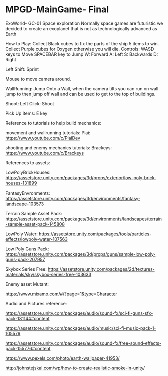 # MPGD-MainGame- Final
 ExoWorld- GC-01 Space exploration
 Normally space games are futuristic we decided to create an exoplanet that is not as technologically advanced as Earth

How to Play:
Collect Black cubes to fix the parts of the ship 5 items to win.
Collect Purple cubes for Oxygen otherwise you will die.
Controls:
WASD keys to Move SPACEBAR key to Jump
W: Forward
A: Left
S: Backwards
D: Right

Left Shift: Sprint

Mouse to move camera around.

WallRunning:
Jump Onto a Wall, when the camera tilts you can run on wall jump to then jump off wall and can be used to get to the top of buildings.

Shoot:
Left Click: Shoot

Pick Up items: E key

Reference to tutorials to help build mechanics:

movement and wallrunning tutorials:
Plai: https://www.youtube.com/c/PlaiDev

shooting and enemy mechanics tutorials:
Brackeys: https://www.youtube.com/c/Brackeys

References to assets:

LowPolyBrickHouses:
https://assetstore.unity.com/packages/3d/props/exterior/low-poly-brick-houses-131899

FantasyEnvronments:
https://assetstore.unity.com/packages/3d/environments/fantasy-landscape-103573

Terrain Sample Asset Pack:
https://assetstore.unity.com/packages/3d/environments/landscapes/terrain-sample-asset-pack-145808

LowPoly Water:
https://assetstore.unity.com/packages/tools/particles-effects/lowpoly-water-107563

Low Poly Guns Pack:
https://assetstore.unity.com/packages/3d/props/guns/sample-low-poly-guns-pack-207957

Skybox Series Free:
https://assetstore.unity.com/packages/2d/textures-materials/sky/skybox-series-free-103633

Enemy asset Mutant:

https://www.mixamo.com/#/?page=1&type=Character

Audio and Pictures reference:

https://assetstore.unity.com/packages/audio/sound-fx/sci-fi-guns-sfx-pack-181144#content

https://assetstore.unity.com/packages/audio/music/sci-fi-music-pack-1-105576

https://assetstore.unity.com/packages/audio/sound-fx/free-sound-effects-pack-155776#content

https://www.pexels.com/photo/earth-wallpaper-41953/

http://johnstejskal.com/wp/how-to-create-realistic-smoke-in-unity/





